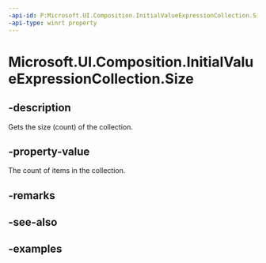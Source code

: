 ```yaml
---
-api-id: P:Microsoft.UI.Composition.InitialValueExpressionCollection.Size
-api-type: winrt property
---
```


<!-- Property syntax.
public uint Size { get; }
-->

# Microsoft.UI.Composition.InitialValueExpressionCollection.Size

## -description

Gets the size (count) of the collection.

## -property-value

The count of items in the collection.

## -remarks

## -see-also

## -examples

